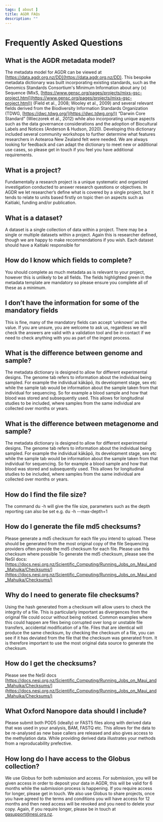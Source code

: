 ```yaml
---
tags: [ about ]
title: AGDR FAQs
description: ""
---
```


# Frequently Asked Questions

## What is the AGDR metadata model?
The metadata model for AGDR can be viewed at [https://data.agdr.org.nz/DD](https://data.agdr.org.nz/DD).  This bespoke metadata dictionary was built incorporating existing standards, such as the Genomics Standards Consortium's Minimum Information about any (x) Sequence (MIxS, [https://www.gensc.org/pages/projects/mixs-gsc-project.html](https://www.gensc.org/pages/projects/mixs-gsc-project.html)) (Field et al., 2008; Wooley et al., 2009) and several relevant fields derived from the Biodiversity Information Standards Organization (TDWG, [https://dwc.tdwg.org/](https://dwc.tdwg.org/)) “Darwin Core Standard” (Wieczorek et al., 2012) while also incorporating unique aspects such as the data governance considerations and the adoption of Biocultural Labels and Notices (Anderson & Hudson, 2020). 
Developing this dictionary included several community workshops to further determine what features researchers in Aotearoa New Zealand felt were needed. We are always looking for feedback and can adapt the dictionary to meet new or additional use cases, so please get in touch if you feel you have additional requirements. 

## What is a project?
Fundamentally a research project is a unique systematic and organized investigation conducted to answer research questions or objectives. In AGDR we let researcher’s define what is covered by a single project, but it tends to relate to units based firstly on topic then on aspects such as Kaitiaki, funding and/or publication. 

## What is a dataset?
A dataset is a single collection of data within a project. There may be a single or multiple datasets within a project. Again this is researcher defined, though we are happy to make recommendations if you wish. Each dataset should have a Kaitiaki responsible for 

## How do I know which fields to complete?
You should complete as much metadata as is relevant to your project, however this is unlikely to be all fields. The fields highlighted green in the metadata template are mandatory so please ensure you complete all of these as a minimum. 

## I don’t have the information for some of the mandatory fields
This is fine, many of the mandatory fields can accept ‘unknown’ as the value. If you are unsure, you are welcome to ask us, regardless we will check the answers are valid with a validation tool and be in contact if we need to check anything with you as part of the ingest process.  

## What is the difference between genome and sample?
The metadata dictionary is designed to allow for different experimental designs. The genome tab refers to information about the individual being sampled. For example the individual kākāpō, its development stage, sex etc while the sample tab would be information about the sample taken from that individual for sequencing. So for example a blood sample and how that blood was stored and subsequently used. This allows for longitudinal studies to be included, where samples from the same individual are collected over months or years.

## What is the difference between metagenome and sample?
The metadata dictionary is designed to allow for different experimental designs. The genome tab refers to information about the individual being sampled. For example the individual kākāpō, its development stage, sex etc while the sample tab would be information about the sample taken from that individual for sequencing. So for example a blood sample and how that blood was stored and subsequently used. This allows for longitudinal studies to be included, where samples from the same individual are collected over months or years.

## How do I find the file size?
The command du -h will give the file size, parameters such as the depth reporting can also be set e.g. du -h --max-depth=1

## How do I generate the file md5 checksums?
Please generate a md5 checksum for each file you intend to upload. These should be generated from the most original copy of the file
Sequencing providers often provide the md5 checksum for each file. Please use this checksum where possible
To generate the md5 checksum, please see the NeSI docs: [https://docs.nesi.org.nz/Scientific_Computing/Running_Jobs_on_Maui_and_Mahuika/Checksums/](https://docs.nesi.org.nz/Scientific_Computing/Running_Jobs_on_Maui_and_Mahuika/Checksums/)

## Why do I need to generate file checksums?
Using the hash generated from a checksum will allow users to check the integrity of a file. This is particularly important as divergences from the original file could occur without being noticed. Common examples where this could happen are files being corrupted over long or unstable file transfers, accidental modification of a file. Files that are identical will produce the same checksum, by checking the checksum of a file, you can see if it has deviated from the file that the checksum was generated from. It is therefore important to use the most original data source to generate the checksum. 

## How do I get the checksums?
Please see the NeSI docs [https://docs.nesi.org.nz/Scientific_Computing/Running_Jobs_on_Maui_and_Mahuika/Checksums/](https://docs.nesi.org.nz/Scientific_Computing/Running_Jobs_on_Maui_and_Mahuika/Checksums/)

## What Oxford Nanopore data should I include?
Please submit both POD5 (ideally) or FAST5 files along with derived data that was used in your analysis, BAM, FASTQ etc. This allows for the data to be re-analysed as new base callers are released and also gives access to the methylation data. While providing derived data illustrates your methods from a reproducability prefective. 

## How long do I have access to the Globus collection?
We use Globus for both submission and access. For submission, you will be given access in order to deposit your data in AGDR, this will be valid for 6 months while the submission process is happening. If you require access for longer, please get in touch. We also use Globus to share projects, once you have agreed to the terms and conditions you will have access for 12 months and then need access will be revoked and you need to delete your copy. Again, if you require longer, please be in touch at gasupport@nesi.org.nz.
